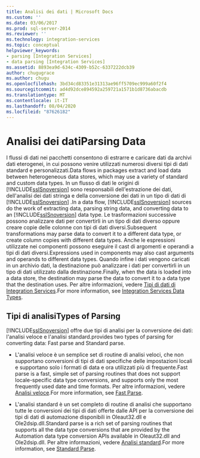 ```yaml
---
title: Analisi dei dati | Microsoft Docs
ms.custom: ''
ms.date: 03/06/2017
ms.prod: sql-server-2014
ms.reviewer: ''
ms.technology: integration-services
ms.topic: conceptual
helpviewer_keywords:
- parsing [Integration Services]
- data parsing [Integration Services]
ms.assetid: 8893ea9d-634c-4309-b52c-6337222dcb39
author: chugugrace
ms.author: chugu
ms.openlocfilehash: 3bd34cd83351e31313ae96ff5709ec999a60f2f4
ms.sourcegitcommit: ad4d92dce894592a259721a1571b1d8736abacdb
ms.translationtype: MT
ms.contentlocale: it-IT
ms.lasthandoff: 08/04/2020
ms.locfileid: "87626182"
---
```

# <a name="parsing-data"></a><span data-ttu-id="24dcc-102">Analisi dei dati</span><span class="sxs-lookup"><span data-stu-id="24dcc-102">Parsing Data</span></span>
  <span data-ttu-id="24dcc-103">I flussi di dati nei pacchetti consentono di estrarre e caricare dati da archivi dati eterogenei, in cui possono venire utilizzati numerosi diversi tipi di dati standard e personalizzati.</span><span class="sxs-lookup"><span data-stu-id="24dcc-103">Data flows in packages extract and load data between heterogeneous data stores, which may use a variety of standard and custom data types.</span></span> <span data-ttu-id="24dcc-104">In un flusso di dati le origini di [!INCLUDE[ssISnoversion](../../includes/ssisnoversion-md.md)] sono responsabili dell'estrazione dei dati, dell'analisi dei dati stringa e della conversione dei dati in un tipo di dati di [!INCLUDE[ssISnoversion](../../includes/ssisnoversion-md.md)] .</span><span class="sxs-lookup"><span data-stu-id="24dcc-104">In a data flow, [!INCLUDE[ssISnoversion](../../includes/ssisnoversion-md.md)] sources do the work of extracting data, parsing string data, and converting data to an [!INCLUDE[ssISnoversion](../../includes/ssisnoversion-md.md)] data type.</span></span> <span data-ttu-id="24dcc-105">Le trasformazioni successive possono analizzare dati per convertirli in un tipo di dati diverso oppure creare copie delle colonne con tipi di dati diversi.</span><span class="sxs-lookup"><span data-stu-id="24dcc-105">Subsequent transformations may parse data to convert it to a different data type, or create column copies with different data types.</span></span> <span data-ttu-id="24dcc-106">Anche le espressioni utilizzate nei componenti possono eseguire il cast di argomenti e operandi a tipi di dati diversi.</span><span class="sxs-lookup"><span data-stu-id="24dcc-106">Expressions used in components may also cast arguments and operands to different data types.</span></span> <span data-ttu-id="24dcc-107">Quando infine i dati vengono caricati in un archivio dati, la destinazione può analizzare i dati per convertirli in un tipo di dati utilizzato dalla destinazione.</span><span class="sxs-lookup"><span data-stu-id="24dcc-107">Finally, when the data is loaded into a data store, the destination may parse the data to convert it to a data type that the destination uses.</span></span> <span data-ttu-id="24dcc-108">Per altre informazioni, vedere [Tipi di dati di Integration Services](integration-services-data-types.md).</span><span class="sxs-lookup"><span data-stu-id="24dcc-108">For more information, see [Integration Services Data Types](integration-services-data-types.md).</span></span>  
  
## <a name="types-of-parsing"></a><span data-ttu-id="24dcc-109">Tipi di analisi</span><span class="sxs-lookup"><span data-stu-id="24dcc-109">Types of Parsing</span></span>  
 [!INCLUDE[ssISnoversion](../../includes/ssisnoversion-md.md)] <span data-ttu-id="24dcc-110">offre due tipi di analisi per la conversione dei dati: l'analisi veloce e l'analisi standard.</span><span class="sxs-lookup"><span data-stu-id="24dcc-110">provides two types of parsing for converting data: Fast parse and Standard parse.</span></span>  
  
-   <span data-ttu-id="24dcc-111">L'analisi veloce è un semplice set di routine di analisi veloci, che non supportano conversioni di tipi di dati specifiche delle impostazioni locali e supportano solo i formati di data e ora utilizzati più di frequente.</span><span class="sxs-lookup"><span data-stu-id="24dcc-111">Fast parse is a fast, simple set of parsing routines that does not support locale-specific data type conversions, and supports only the most frequently used date and time formats.</span></span> <span data-ttu-id="24dcc-112">Per altre informazioni, vedere [Analisi veloce](../fast-parse.md).</span><span class="sxs-lookup"><span data-stu-id="24dcc-112">For more information, see [Fast Parse](../fast-parse.md).</span></span>  
  
-   <span data-ttu-id="24dcc-113">L'analisi standard è un set completo di routine di analisi che supportano tutte le conversioni dei tipi di dati offerte dalle API per la conversione dei tipi di dati di automazione disponibili in Oleaut32.dll e Ole2dsip.dll.</span><span class="sxs-lookup"><span data-stu-id="24dcc-113">Standard parse is a rich set of parsing routines that supports all the data type conversions that are provided by the Automation data type conversion APIs available in Oleaut32.dll and Ole2dsip.dll.</span></span> <span data-ttu-id="24dcc-114">Per altre informazioni, vedere [Analisi standard](../standard-parse.md).</span><span class="sxs-lookup"><span data-stu-id="24dcc-114">For more information, see [Standard Parse](../standard-parse.md).</span></span>  
  
  
